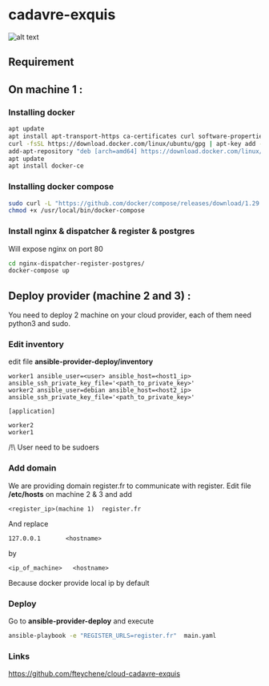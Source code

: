 # cadavre-exquis

![alt text](https://i.imgur.com/Jtd2vmm.png)

## Requirement
## On machine 1 :

### Installing docker
```bash
apt update
apt install apt-transport-https ca-certificates curl software-properties-common
curl -fsSL https://download.docker.com/linux/ubuntu/gpg | apt-key add -
add-apt-repository "deb [arch=amd64] https://download.docker.com/linux/ubuntu focal stable"
apt update
apt install docker-ce
```

### Installing docker compose
```bash
sudo curl -L "https://github.com/docker/compose/releases/download/1.29.2/docker-compose-$(uname -s)-$(uname -m)" -o /usr/local/bin/docker-compose
chmod +x /usr/local/bin/docker-compose
```

### Install nginx & dispatcher & register & postgres

Will expose nginx on port 80
```bash
cd nginx-dispatcher-register-postgres/
docker-compose up
```

## Deploy provider (machine 2 and 3) :
You need to deploy 2 machine on your cloud provider, each of them need python3 and sudo.

### Edit inventory
edit file **ansible-provider-deploy/inventory**
```config
worker1 ansible_user=<user> ansible_host=<host1_ip> ansible_ssh_private_key_file='<path_to_private_key>'
worker2 ansible_user=debian ansible_host=<host2_ip>  ansible_ssh_private_key_file='<path_to_private_key>'

[application]

worker2
worker1 
```
/!\ User need to be sudoers

### Add domain
We are providing domain register.fr to communicate with register.
Edit file **/etc/hosts** on machine 2 & 3 and add 
```
<register_ip>(machine 1)  register.fr
```
And replace 
```
127.0.0.1       <hostname>
``` 
by
```
<ip_of_machine>   <hostname>
``` 
Because docker provide local ip by default

### Deploy
Go to **ansible-provider-deploy** and execute 
```bash
ansible-playbook -e "REGISTER_URLS=register.fr"  main.yaml
```

### Links

https://github.com/fteychene/cloud-cadavre-exquis



